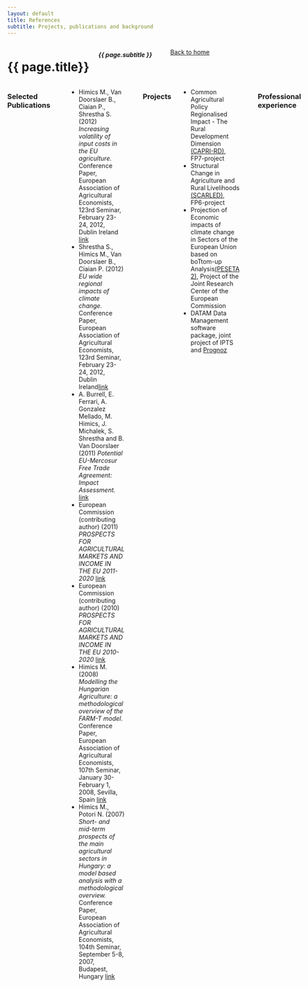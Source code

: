 ```yaml
---
layout: default
title: References
subtitle: Projects, publications and background
---
```


<div class="sixteen columns">


{{ page.title}}
===============

<h5>{{ page.subtitle }}</h5>
<hr />

 <p> <a href="http://trialsolution.github.com">Back to home</a> </p>
</div>




<div class="sixteen columns">

### Selected Publications

    {% for post in site.posts %}

    {% if post.genre == 'publication' %}
    
      {{ content }}


    {% endif  %}

    {% endfor %}
    

<ul>
<li> Himics M., Van Doorslaer B., Ciaian P., Shrestha S.(2012) <em> Increasing volatility of input costs in the EU agriculture.</em> Conference Paper, European Association of Agricultural Economists, 123rd Seminar, February 23-24, 2012, Dublin Ireland <a href="http://purl.umn.edu/122531" target="_blank">link</a></li>
	
<li> Shrestha S., Himics M., Van Doorslaer B., Ciaian P. (2012) <em> EU wide regional impacts of climate change.</em> Conference Paper, European Association of Agricultural Economists, 123rd Seminar, February 23-24, 2012, Dublin Ireland<a href="http://purl.umn.edu/122546" target="_blank">link</a></li>

<li> A. Burrell, E. Ferrari, A. Gonzalez Mellado, M. Himics, J. Michalek, S. Shrestha and B. Van Doorslaer (2011) <em> Potential EU-Mercosur Free Trade Agreement: Impact Assessment.</em> <a href="http://ipts.jrc.ec.europa.eu/publications/pub.cfm?id=4819" target="_blank">link</a></li>

<li> European Commission (contributing author) (2011) <em> PROSPECTS FOR AGRICULTURAL MARKETS AND INCOME IN THE EU 2011-2020 </em> <a href="http://ec.europa.eu/agriculture/publi/caprep/prospects2011/fullrep_en.pdf" target="_blank">link</a></li>

<li> European Commission (contributing author) (2010) <em> PROSPECTS FOR AGRICULTURAL MARKETS AND INCOME IN THE EU 2010-2020 </em> <a href="http://ec.europa.eu/agriculture/publi/caprep/prospects2010/fullrep_en.pdf" target="_blank">link</a></li>

<li> Himics M. (2008) <em> Modelling the Hungarian Agriculture: a methodological overview of the FARM-T model.</em>  Conference Paper, European Association of Agricultural Economists, 107th Seminar, January 30-February 1, 2008, Sevilla, Spain <a href="http://purl.umn.edu/6697" target="_blank">link</a></li>

<li> Himics M., Potori N. (2007) <em> Short- and mid-term prospects of the main agricultural sectors in Hungary: a model based analysis with a methodological overview.</em>  Conference Paper, European Association of Agricultural Economists, 104th Seminar, September 5-8, 2007, Budapest, Hungary <a href="http://purl.umn.edu/7844" target="_blank">link</a></li>

</ul>


 <hr/>





<h3>Projects</h3>

<ul>
<li> Common Agricultural Policy Regionalised Impact - The Rural Development Dimension <a href="http://www.ilr.uni-bonn.de/agpo/rsrch/capri-rd/caprird_e.htm" target="_blank">(CAPRI-RD)</a>, FP7-project </li>
<li> Structural Change in Agriculture and Rural Livelihoods <a href="http://scarled.eu/" target="_blank">(SCARLED)</a>, FP6-project </li>
<li> Projection of Economic impacts of climate change in Sectors of the European Union based on boTtom-up Analysis<a href="http://139.191.1.75/peseta/" target="_blank">(PESETA 2)</a>, Project of the Joint Research Center of the European Commission </li>
<li> DATAM Data Management software package, joint project of IPTS and <a href="http://www.prognoz.com/en/index.php" target="_blank">Prognoz</a> </li>

</ul>

<hr/>




<h3>Professional experience</h3>

<table>
	<tr>
	    <td>08/2012-  </td>	
		<td><em>Research fellow and PhD student</em> at the Institute for Food and Resource Economics <a href="http://www.ilr.uni-bonn.de/agpo/agpo_e.htm" target="_blank">(ILR)</a> at University of Bonn, Germany</td>
	</tr>
	<tr>
		<td>08/2009-07/2012</td> 
		<td> <em>Postdoc. Researcher</em> at the Institute for Prospective Technological Studies <a href="http://agrilife.jrc.ec.europa.eu/agritrade.html" target="_blank">(IPTS)</a> in Seville, Spain </td>
	</tr>
	<tr>
	    <td>09/2003-07/2009</td>
		<td><em>Junior Researcher and then Research Fellow </em> at the Research Institute for Agricultural Economics <a href="http://www.aki.gov.hu" target="_blank">(AKI)</a> in Budapest, Hungary</td>
	</tr>
</table>

<hr/>

</div>

<!-- End Document


<h3>Education</h3>

  <TABLE>
      <TR ALIGN=LEFT>
	  	<TD>ongoing        </TD>
		<TD>PhD studies in agricultural economics at University of Bonn, Germany</TD>
	  </TR>
	  <TR ALIGN=LEFT>
	  	<TD>2003           </TD>
		<TD>MSC in mathematics at University of Debrecen, Hungary</TD>
	  </TR>
   </TABLE>

 <hr/>

</div>

 -->

